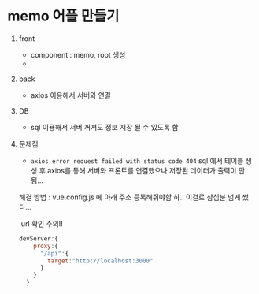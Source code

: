 # memo 어플 만들기

1. front
   - component : memo, root 생성
   - 

2. back
   - axios 이용해서 서버와 연결

3. DB
   - sql 이용해서 서버 꺼져도 정보 저장 될 수 있도록 함
   
4. 문제점

   - `axios error request failed with status code 404`
     sql 에서 테이블 생성 후 axios를 통해 서버와 프론트를 연결했으나 저장된 데이터가 출력이 안됨...

   해결 방법 : vue.config.js 에 아래 주소 등록해줘야함 하.. 이걸로 삼십분 넘게 썼다... 

   ​					url 확인 주의!!

   ``` js
   devServer:{
       proxy:{
         "/api":{
           target:"http://localhost:3000"
         }
       }
     }
   ```

   